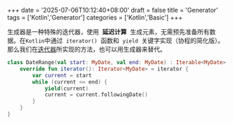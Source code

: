 +++
date = '2025-07-06T10:12:40+08:00'
draft = false
title = 'Generator'
tags = ['Kotlin','Generator']
categories = ['Kotlin','Basic']
+++

生成器是一种特殊的迭代器，使用  **延迟计算**  生成元素，无需预先准备所有数据。在`Kotlin`中通过  `iterator()`  函数和  `yield`  关键字实现（协程的简化版）。那么我们在[迭代器](https://blog.urlu.cool/posts/iterable-iterator/)所实现的方法，也可以用生成器来替代。

```kotlin
class DateRange(val start: MyDate, val end: MyDate) : Iterable<MyDate> {
    override fun iterator(): Iterator<MyDate> = iterator {
        var current = start
        while (current <= end) {
            yield(current)
            current = current.followingDate()
        }
    }
}
```
